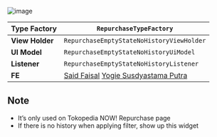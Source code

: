 ![image](https://docs-android.tokopedia.net/images/docs/tokopedianow/repurchase_no_history_state.png)


<!--left header table-->
| **Type Factory** | `RepurchaseTypeFactory` |
| --- | --- |
| **View Holder** | `RepurchaseEmptyStateNoHistoryViewHolder` |
| **UI Model** | `RepurchaseEmptyStateNoHistoryUiModel` |
| **Listener** | `RepurchaseEmptyStateNoHistoryListener` |
| **FE** |  [Said Faisal](https://tokopedia.atlassian.net/wiki/people/5e25eee0ee264b0e745862c3?ref=confluence) [Yogie Susdyastama Putra](https://tokopedia.atlassian.net/wiki/people/5c6bf2e6f1a05835f933bf30?ref=confluence) |

## **Note**

- It’s only used on Tokopedia NOW! Repurchase page
- If there is no history when applying filter, show up this widget

